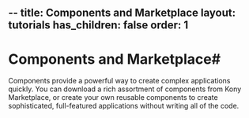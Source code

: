 --
title: Components and Marketplace
layout: tutorials
has_children: false
order: 1
---
# Components and Marketplace#

Components provide a powerful way to create complex applications quickly. You can download a rich assortment of components from Kony Marketplace, or create your own reusable components to create sophisticated, full-featured applications without writing all of the code.


